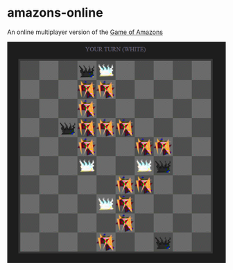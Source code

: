 # amazons-online
An online multiplayer version of the [Game of Amazons](https://en.wikipedia.org/wiki/Game_of_the_Amazons)

![gameplay screenshot](amazons.png)
